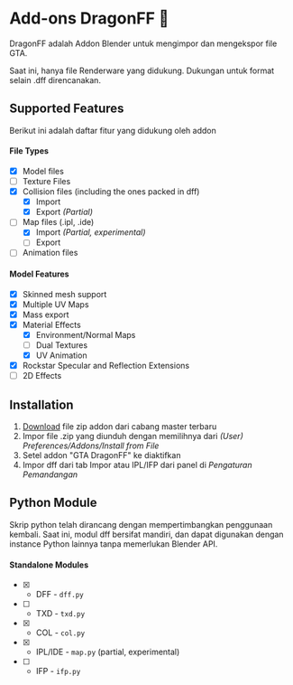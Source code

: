 # Add-ons DragonFF 👻

DragonFF adalah Addon Blender untuk mengimpor dan mengekspor file GTA.

Saat ini, hanya file Renderware yang didukung. Dukungan untuk format selain .dff direncanakan. 

## Supported Features

Berikut ini adalah daftar fitur yang didukung oleh addon

#### File Types

- [X] Model files
- [ ] Texture Files
- [X] Collision files (including the ones packed in dff)
  - [X] Import
  - [X] Export *(Partial)*
- [ ] Map files (.ipl, .ide)
  - [X] Import *(Partial, experimental)*
  - [ ] Export
- [ ] Animation files

#### Model Features

- [X] Skinned mesh support
- [X] Multiple UV Maps
- [X] Mass export
- [X] Material Effects
  - [X] Environment/Normal Maps
  - [ ] Dual Textures
  - [X] UV Animation
- [X] Rockstar Specular and Reflection Extensions
- [ ] 2D Effects

## Installation

1. [Download](https://github.com/Parik27/DragonFF/archive/refs/heads/master.zip) file zip addon dari cabang master terbaru
2. Impor file .zip yang diunduh dengan memilihnya dari *(User) Preferences/Addons/Install from File*
3. Setel addon "GTA DragonFF" ​​ke diaktifkan
4. Impor dff dari tab Impor atau IPL/IFP dari panel di *Pengaturan Pemandangan*

## Python Module

Skrip python telah dirancang dengan mempertimbangkan penggunaan kembali. Saat ini, modul dff bersifat mandiri, dan dapat digunakan dengan instance Python lainnya tanpa memerlukan Blender API.

#### Standalone Modules

* [X] - DFF - `dff.py`
* [ ] - TXD - `txd.py`
* [X] - COL - `col.py`
* [X] - IPL/IDE - `map.py` (partial, experimental)
* [ ] - IFP - `ifp.py`

